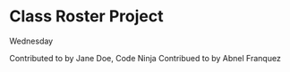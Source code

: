 # Class Roster Project

Wednesday

Contributed to by Jane Doe, Code Ninja
Contribued to by Abnel Franquez
